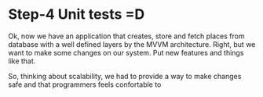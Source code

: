 # Step-4 Unit tests =D

Ok, now we have an application that creates, store and fetch places from database with a well defined layers by the MVVM architecture. Right, but we want to make some changes on our system. Put new features and things like that.

So, thinking about scalability, we had to provide a way to make changes safe and that programmers feels confortable to 

<!--stackedit_data:
eyJoaXN0b3J5IjpbLTE1NjQwMjI0MjcsMjgwNzg4ODM5XX0=
-->
